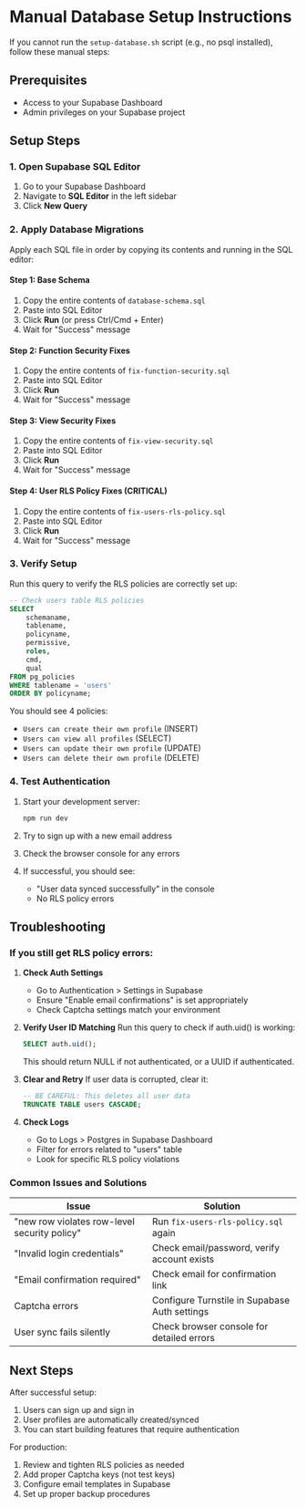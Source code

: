 # Manual Database Setup Instructions

If you cannot run the `setup-database.sh` script (e.g., no psql installed), follow these manual steps:

## Prerequisites
- Access to your Supabase Dashboard
- Admin privileges on your Supabase project

## Setup Steps

### 1. Open Supabase SQL Editor
1. Go to your Supabase Dashboard
2. Navigate to **SQL Editor** in the left sidebar
3. Click **New Query**

### 2. Apply Database Migrations

Apply each SQL file in order by copying its contents and running in the SQL editor:

#### Step 1: Base Schema
1. Copy the entire contents of `database-schema.sql`
2. Paste into SQL Editor
3. Click **Run** (or press Ctrl/Cmd + Enter)
4. Wait for "Success" message

#### Step 2: Function Security Fixes
1. Copy the entire contents of `fix-function-security.sql`
2. Paste into SQL Editor
3. Click **Run**
4. Wait for "Success" message

#### Step 3: View Security Fixes
1. Copy the entire contents of `fix-view-security.sql`
2. Paste into SQL Editor
3. Click **Run**
4. Wait for "Success" message

#### Step 4: User RLS Policy Fixes (CRITICAL)
1. Copy the entire contents of `fix-users-rls-policy.sql`
2. Paste into SQL Editor
3. Click **Run**
4. Wait for "Success" message

### 3. Verify Setup

Run this query to verify the RLS policies are correctly set up:

```sql
-- Check users table RLS policies
SELECT 
    schemaname,
    tablename,
    policyname,
    permissive,
    roles,
    cmd,
    qual
FROM pg_policies 
WHERE tablename = 'users'
ORDER BY policyname;
```

You should see 4 policies:
- `Users can create their own profile` (INSERT)
- `Users can view all profiles` (SELECT)
- `Users can update their own profile` (UPDATE)
- `Users can delete their own profile` (DELETE)

### 4. Test Authentication

1. Start your development server:
   ```bash
   npm run dev
   ```

2. Try to sign up with a new email address

3. Check the browser console for any errors

4. If successful, you should see:
   - "User data synced successfully" in the console
   - No RLS policy errors

## Troubleshooting

### If you still get RLS policy errors:

1. **Check Auth Settings**
   - Go to Authentication > Settings in Supabase
   - Ensure "Enable email confirmations" is set appropriately
   - Check Captcha settings match your environment

2. **Verify User ID Matching**
   Run this query to check if auth.uid() is working:
   ```sql
   SELECT auth.uid();
   ```
   This should return NULL if not authenticated, or a UUID if authenticated.

3. **Clear and Retry**
   If user data is corrupted, clear it:
   ```sql
   -- BE CAREFUL: This deletes all user data
   TRUNCATE TABLE users CASCADE;
   ```

4. **Check Logs**
   - Go to Logs > Postgres in Supabase Dashboard
   - Filter for errors related to "users" table
   - Look for specific RLS policy violations

### Common Issues and Solutions

| Issue | Solution |
|-------|----------|
| "new row violates row-level security policy" | Run `fix-users-rls-policy.sql` again |
| "Invalid login credentials" | Check email/password, verify account exists |
| "Email confirmation required" | Check email for confirmation link |
| Captcha errors | Configure Turnstile in Supabase Auth settings |
| User sync fails silently | Check browser console for detailed errors |

## Next Steps

After successful setup:
1. Users can sign up and sign in
2. User profiles are automatically created/synced
3. You can start building features that require authentication

For production:
1. Review and tighten RLS policies as needed
2. Add proper Captcha keys (not test keys)
3. Configure email templates in Supabase
4. Set up proper backup procedures